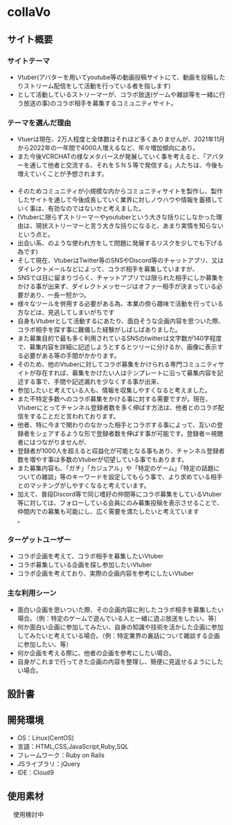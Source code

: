 # collaVo

## サイト概要
### サイトテーマ
- Vtuber(アバターを用いてyoutube等の動画投稿サイトにて、動画を投稿したりストリーム配信をして活動を行っている者を指します)<br>
- として活動しているストリーマーが、コラボ放送(ゲームや雑談等を一緒に行う放送の事)のコラボ相手を募集するコミュニティサイト。

### テーマを選んだ理由
- Vtuerは現在、2万人程度と全体数はそれほど多くありませんが、2021年11月から2022年の一年間で4000人増えるなど、年々増加傾向にあり。<br>
- また今後VCRCHATの様なメタバースが発展していく事を考えると、「アバターを通して他者と交流する、それをＳＮＳ等で発信する」人たちは、今後も増えていくことが予想されます。<br>　
- そのためコミュニティが小規模な内からコミュニティサイトを製作し、製作したサイトを通して今後成長していく業界に対しノウハウや情報を蓄積していく事は、有効なのではないかと考えました。<br>
- (Vtuberに限らずストリーマーやyoutuberという大きな括りにしなかった理由は、現状ストリーマーと言う大きな括りになると、あまり実情を知らないという点と。<br>
- 出会い系、のような使われ方をして問題に発展するリスクを少しでも下げる為です)<br>
- そして現在、VtuberはTwitter等のSNSやDiscord等のチャットアプリ、又はダイレクトメールなどによって、コラボ相手を募集していますが、<br>
- SNSでは目に留まりづらく、チャットアプリでは限られた相手にしか募集をかける事が出来ず、ダイレクトメッセージはオファー相手が決まっている必要があり、一長一短かつ。<br>
- 様々なツールを併用する必要がある為、本業の傍ら趣味で活動を行っている方などは、見逃してしまいがちです<br>
-  自身もVtuberとして活動するにあたり、面白そうな企画内容を思ついた際、コラボ相手を探す事に難儀した経験がしばしばありました。<br>
- また募集目的で最も多く利用されているSNSのtwitterは文字数が140字程度で、募集内容を詳細に記述しようとするとツリーに分けるか、画像に表示する必要がある等の手間がかかります。<br>
- そのため、他のVtuberに対してコラボ募集をかけられる専門コミュニティサイトが存在すれば、募集をかけたい人はテンプレートに沿って募集内容を記述する事で、手間や記述漏れを少なくする事が出来、<br>
- 参加したいと考えている人も、情報を収集しやすくなると考えました。<br>
- また不特定多数へのコラボ募集をかける事に対する需要ですが。現在、Vtuberにとってチャンネル登録者数を多く伸ばす方法は、他者とのコラボ配信をすることだと言われております。<br>
- 他者、特に今まで関わりのなかった相手とコラボする事によって、互いの登録者をシェアするような形で登録者数を伸ばす事が可能です。登録者＝視聴者にはつながりませんが、<br>
- 登録者が1000人を超えると収益化が可能となる事もあり、チャンネル登録者数を増やす事は多数のVtuberが切望している事でもあります。<br>
- また募集内容も、「ガチ」「カジュアル」や「特定のゲーム」「特定の話題についての雑談」等のキーワードを設定してもらう事で、より求めている相手とのマッチングがしやすくなると考えています。<br>
- 加えて、普段Discord等で同じ嗜好の仲間等にコラボ募集をしているVtuber等に対しては、フォローしている会員にのみ募集投稿を表示させることで、仲間内での募集も可能にし、広く需要を満たしたいと考えています<br>。

### ターゲットユーザー
- コラボ企画を考えて、コラボ相手を募集したいVtuber<br>
- コラボ募集している企画を探し参加したいVtuber<br>
- コラボ企画を考えており、実際の企画内容を参考にしたいVtuber<br>

### 主な利用シーン
- 面白い企画を思いついた際、その企画内容に則したコラボ相手を募集したい場合。（例：特定のゲームで遊んでいる人と一緒に遊ぶ放送をしたい、等）<br>
- 何か面白い企画に参加してみたい、自身の知識や技術を活かした企画に参加してみたいと考えている場合。（例：特定業界の裏話について雑談する企画に参加したい、等）<br>
- 何か企画を考える際に、他者の企画を参考にしたい場合。<br>
- 自身がこれまで行ってきた企画の内容を整理し、簡便に見返せるようにしたい場合。<br>

## 設計書


## 開発環境
- OS：Linux(CentOS)
- 言語：HTML,CSS,JavaScript,Ruby,SQL
- フレームワーク：Ruby on Rails
- JSライブラリ：jQuery
- IDE：Cloud9

## 使用素材
　使用検討中
